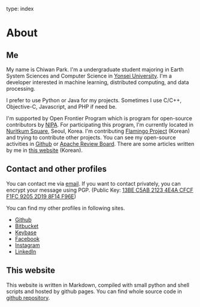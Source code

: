 type: index

# About

## Me

My name is Chiwan Park. I'm a undergraduate student majoring in Earth System Sciences and Computer Science in [Yonsei University](http://www.yonsei.ac.kr). I'm a developer interested in machine learning, distributed computing, and data processing.

I prefer to use Python or Java for my projects. Sometimes I use C/C++, Objective-C, Javascript, and PHP if need be.

I'm supported by Open Frontier Program which is program for open-source contributors by [NIPA](http://nipa.kr). For participating this program, I'm currently located in [Nuritkum Square](http://nuri.nipa.kr/), Seoul, Korea. I'm contributing [Flamingo Project](http://wiki.opencloudengine.org/display/IN/Flamingo) (Korean) and trying to contribute other projects. You can see my open-source activities in [Github](https://github.com/chiwanpark) or
[Apache Review Board](https://reviews.apache.org/users/chiwanpark/). There are some articles written by me in [this website](/articles/) (Korean).

## Contact and other profiles

You can contact me via [email](http://www.google.com/recaptcha/mailhide/d?k=01zdK04x7A3jyfFdz2qu8eLQ==&c=snsdlvUXCQklJ8Ni_YyX6t5Th2n07aWoHpGBpW8JY5k=). If you want to contact privately, you can encrypt your message using PGP. (Public Key: [13BE C5AB 2123 4E4A CFCF F1FC 9205 2D19 8F14 F96E](https://keybase.io/chiwanpark/key.asc))

You can find my other profiles in following sites.

* [Github](https://github.com/chiwanpark)
* [Bitbucket](https://bitbucket.org/chiwanpark)
* [Keybase](https://keybase.io/chiwanpark)
* [Facebook](https://fb.me/chiwanpark)
* [Instagram](http://instagram.com/chiwanpark)
* [LinkedIn](https://www.linkedin.com/in/chiwanpark)

## This website

This website is written in Markdown, compiled with small python and shell scripts and hosted by github pages. You can find whole source code in [github repository](http://github.com/chiwanpark/chiwanpark.github.io).
